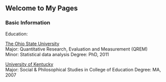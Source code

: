 ## Welcome to My Pages


### Basic Information

Education: 

[The Ohio State University](www.osu.edu)   
Major: Quantitative Research, Evaluation and Measurement (QREM)   
Minor: Statistical data analysis
Degree: PhD, 2011

[University of Kentucky](www.uky.edu)      
Major: Social & Philosophical Studies in College of Education
Degree:  MA, 2007

